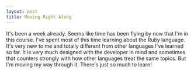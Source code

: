 ```yaml
---
layout: post
title: Moving Right Along
---
```

It's been a week already. Seems like time has been flying by now that I'm in this course. I've spent most of this time learning about the Ruby language. It's very new to me and totally different from other languages I've learned so far. It is very much designed with the developer in mind and sometimes that counters strongly with how other languages treat the same topics. But I'm moving my way through it. There's just so much to learn!
